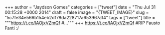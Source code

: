 
+++
author = "Jaydson Gomes"
categories = ["tweet"]
date = "Thu Jul 31 00:15:28 +0000 2014"
draft = false
image = "{TWEET_IMAGE}"
slug = "5c7fe34e566b154eb2df78da228717a653967a14"
tags = ["tweet"]
title = """https://t.co/lAOjxVZmQf #..."""
+++
https://t.co/lAOjxVZmQf #RIP Fausto Fanti :/
